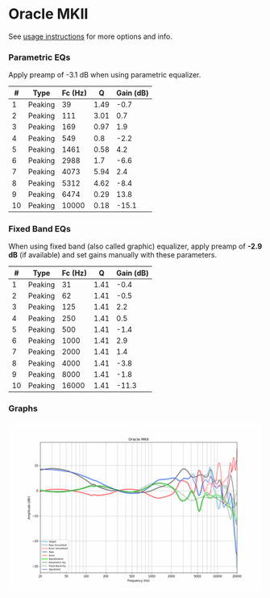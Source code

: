 # Oracle MKII
See [usage instructions](https://github.com/jaakkopasanen/AutoEq#usage) for more options and info.

### Parametric EQs
Apply preamp of -3.1 dB when using parametric equalizer.

|   # | Type    |   Fc (Hz) |    Q |   Gain (dB) |
|-----|---------|-----------|------|-------------|
|   1 | Peaking |        39 | 1.49 |        -0.7 |
|   2 | Peaking |       111 | 3.01 |         0.7 |
|   3 | Peaking |       169 | 0.97 |         1.9 |
|   4 | Peaking |       549 | 0.8  |        -2.2 |
|   5 | Peaking |      1461 | 0.58 |         4.2 |
|   6 | Peaking |      2988 | 1.7  |        -6.6 |
|   7 | Peaking |      4073 | 5.94 |         2.4 |
|   8 | Peaking |      5312 | 4.62 |        -8.4 |
|   9 | Peaking |      6474 | 0.29 |        13.8 |
|  10 | Peaking |     10000 | 0.18 |       -15.1 |

### Fixed Band EQs
When using fixed band (also called graphic) equalizer, apply preamp of **-2.9 dB** (if available) and set gains manually with these parameters.

|   # | Type    |   Fc (Hz) |    Q |   Gain (dB) |
|-----|---------|-----------|------|-------------|
|   1 | Peaking |        31 | 1.41 |        -0.4 |
|   2 | Peaking |        62 | 1.41 |        -0.5 |
|   3 | Peaking |       125 | 1.41 |         2.2 |
|   4 | Peaking |       250 | 1.41 |         0.5 |
|   5 | Peaking |       500 | 1.41 |        -1.4 |
|   6 | Peaking |      1000 | 1.41 |         2.9 |
|   7 | Peaking |      2000 | 1.41 |         1.4 |
|   8 | Peaking |      4000 | 1.41 |        -3.8 |
|   9 | Peaking |      8000 | 1.41 |        -1.8 |
|  10 | Peaking |     16000 | 1.41 |       -11.3 |

### Graphs
![](./Oracle%20MKII.png)
